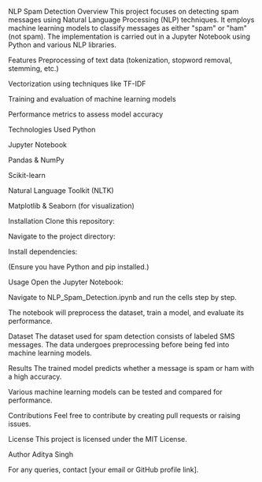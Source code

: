 NLP Spam Detection
Overview
This project focuses on detecting spam messages using Natural Language Processing (NLP) techniques. It employs machine learning models to classify messages as either "spam" or "ham" (not spam). The implementation is carried out in a Jupyter Notebook using Python and various NLP libraries.

Features
Preprocessing of text data (tokenization, stopword removal, stemming, etc.)

Vectorization using techniques like TF-IDF

Training and evaluation of machine learning models

Performance metrics to assess model accuracy

Technologies Used
Python

Jupyter Notebook

Pandas & NumPy

Scikit-learn

Natural Language Toolkit (NLTK)

Matplotlib & Seaborn (for visualization)

Installation
Clone this repository:

Navigate to the project directory:

Install dependencies:

(Ensure you have Python and pip installed.)

Usage
Open the Jupyter Notebook:

Navigate to NLP_Spam_Detection.ipynb and run the cells step by step.

The notebook will preprocess the dataset, train a model, and evaluate its performance.

Dataset
The dataset used for spam detection consists of labeled SMS messages. The data undergoes preprocessing before being fed into machine learning models.

Results
The trained model predicts whether a message is spam or ham with a high accuracy.

Various machine learning models can be tested and compared for performance.

Contributions
Feel free to contribute by creating pull requests or raising issues.

License
This project is licensed under the MIT License.

Author
Aditya Singh

For any queries, contact [your email or GitHub profile link].

